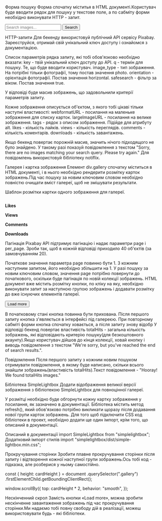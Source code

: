 Форма пошуку Форма спочатку міститья в HTML документі.Користувач буде вводити
рядок для пошуку у текстове поле, а по сабміту форми необхідно виконувати HTTP -
запит.

 <form class="search-form" id="search-form">
  <input
    type="text"
    name="searchQuery"
    autocomplete="off"
    placeholder="Search images..."
  />
  <button type="submit">Search</button>
</form>

HTTP-запити Для бекенду використовуй публічний API сервісу Pixabay.
Зареєструйся, отримай свій унікальний ключ доступу і ознайомся з документацією.

Список параметрів рядка запиту, які тобі обов'язково необхідно вказати: key -
твій унікальний ключ доступу до API. q - термін для пошуку. Те, що буде вводити
користувач. image_type - тип зображення. На потрібні тільки фотографії, тому
постав значення photo. orientation - орієнтація фотографії. Постав значення
horizontal. safesearch - фільтр за віком. Постав значення true.

У відповіді буде масив зображень, що задовольнили критерії параметрів запиту.

Кожне зображення описується об'єктом, з якого тобі цікаві тільки наступні
властивості: webformatURL - посилання на маленьке зображення для списку карток.
largeImageURL - посилання на велике зображення. tags - рядок з описом
зображення. Підійде для атрибуту alt. likes - кількість лайків. views -
кількість переглядів. comments - кількість коментарів. downloads - кількість
завантажень.

Якщо бекенд повертає порожній масив, значить нічого підходящого не було
знайдено. У такому разі показуй повідомлення з текстом "Sorry, there are no
images matching your search query. Please try again." Для повідомлень
використовуй бібліотеку notiflix.

Галерея і картка зображення Елемент div.gallery спочатку міститься в HTML
документі, і в нього необхідно рендерити розмітку карток зображень.Під час
пошуку за новим ключовим словом необхідно повністю очищати вміст галереї, щоб не
змішувати результати.

 <div class="gallery">
  <!-- Картки зображень -->
</div>

Шаблон розмітки картки одного зображення для галереї.

 <div class="photo-card">
  <img src="" alt="" loading="lazy" />
  <div class="info">
    <p class="info-item">
      <b>Likes</b>
    </p>
    <p class="info-item">
      <b>Views</b>
    </p>
    <p class="info-item">
      <b>Comments</b>
    </p>
    <p class="info-item">
      <b>Downloads</b>
    </p>
  </div>
</div>

Пагінація Pixabay API підтримує пагінацію і надає параметри page і per_page.
Зроби так, щоб в кожній відповіді приходило 40 об'єктів (за замовчуванням 20).

Початкове значення параметра page повинно бути 1. З кожним наступним запитом,
його необхідно збільшити на 1. У разі пошуку за новим ключовим словом, значення
page потрібно повернути до початкового, оскільки буде пагінація по новій
колекції зображень. HTML документ вже містить розмітку кнопки, по кліку на яку,
необхідно виконувати запит за наступною групою зображень і додавати розмітку до
вже існуючих елементів галереї.

<button type="button" class="load-more">Load more</button>

В початковому стані кнопка повинна бути прихована. Після першого запиту кнопка
з'являється в інтерфейсі під галереєю. При повторному сабміті форми кнопка
спочатку ховається, а після запиту знову відобр У відповіді бекенд повертає
властивість totalHits - загальна кількість зображень, які відповідають критерію
пошуку(для безкоштовного акаунту).Якщо користувач дійшов до кінця колекції,
ховай кнопку і виводь повідомлення з текстом "We're sorry, but you've reached
the end of search results.".

Повідомлення Після першого запиту з кожним новим пошуком отримувати
повідомлення, в якому буде написано, скільки всього знайшли
зображень(властивість totalHits).Текст повідомлення - "Hooray! We found
totalHits images."

Бібліотека SimpleLightbox Додати відображення великої версії зображення з
бібліотекою SimpleLightbox для повноцінної галереї.

У розмітці необхідно буде обгорнути кожну картку зображення у посилання, як
зазначено в документації. Бібліотека містить метод refresh(), який обов'язково
потрібно викликати щоразу після додавання нової групи карток зображень. Для того
щоб підключити CSS код бібліотеки в проект, необхідно додати ще один імпорт,
крім того, що описаний в документації.

Описаний в документації import SimpleLightbox from "simplelightbox"; Додатковий
імпорт стилів import "simplelightbox/dist/simple-lightbox.min.css";

Прокручування сторінки Зробити плавне прокручування сторінки після запиту і
відтворення кожної наступної групи зображень.Ось тобі код - підказка, але
розберися у ньому самостійно.

const { height: cardHeight } = document .querySelector(".gallery")
.firstElementChild.getBoundingClientRect();

window.scrollBy({ top: cardHeight \* 2, behavior: "smooth", });

Нескінченний скрол Замість кнопки «Load more», можна зробити нескінченне
завантаження зображень під час прокручування сторінки.Ми надаємо тобі повну
свободу дій в реалізації, можеш використовувати будь - які бібліотеки.
